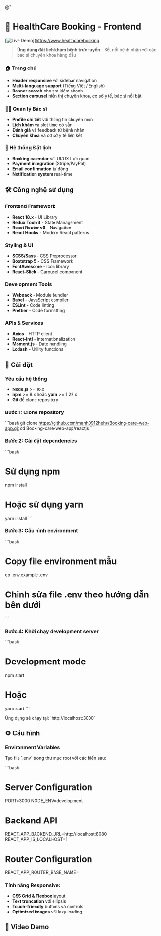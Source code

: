 @"

# 🏥 HealthCare Booking - Frontend

[![Live Demo](https://img.shields.io/badge/Demo-Live-brightgreen)](https://www.healthcarebooking.

> **Ứng dụng đặt lịch khám bệnh trực tuyến** - Kết nối bệnh nhân với các bác sĩ chuyên khoa hàng đầu

### 🏠 Trang chủ

- **Header responsive** với sidebar navigation
- **Multi-language support** (Tiếng Việt / English)
- **Banner search** cho tìm kiếm nhanh
- **Section carousel** hiển thị chuyên khoa, cơ sở y tế, bác sĩ nổi bật

### 👨‍⚕️ Quản lý Bác sĩ

- **Profile chi tiết** với thông tin chuyên môn
- **Lịch khám** và slot time có sẵn
- **Đánh giá** và feedback từ bệnh nhân
- **Chuyên khoa** và cơ sở y tế liên kết

### 🏥 Hệ thống Đặt lịch

- **Booking calendar** với UI/UX trực quan
- **Payment integration** (Stripe/PayPal)
- **Email confirmation** tự động
- **Notification system** real-time

## 🛠️ Công nghệ sử dụng

### Frontend Framework

- **React 18.x** - UI Library
- **Redux Toolkit** - State Management
- **React Router v6** - Navigation
- **React Hooks** - Modern React patterns

### Styling & UI

- **SCSS/Sass** - CSS Preprocessor
- **Bootstrap 5** - CSS Framework
- **FontAwesome** - Icon library
- **React-Slick** - Carousel component

### Development Tools

- **Webpack** - Module bundler
- **Babel** - JavaScript compiler
- **ESLint** - Code linting
- **Prettier** - Code formatting

### APIs & Services

- **Axios** - HTTP client
- **React-Intl** - Internationalization
- **Moment.js** - Date handling
- **Lodash** - Utility functions

## 🚀 Cài đặt

### Yêu cầu hệ thống

- **Node.js** >= 16.x
- **npm** >= 8.x hoặc **yarn** >= 1.22.x
- **Git** để clone repository

### Bước 1: Clone repository

\`\`\`bash
git clone https://github.com/manh0912hehe/Booking-care-web-app.git
cd Booking-care-web-app/reactjs
\`\`\`

### Bước 2: Cài đặt dependencies

\`\`\`bash

# Sử dụng npm

npm install

# Hoặc sử dụng yarn

yarn install
\`\`\`

### Bước 3: Cấu hình environment

\`\`\`bash

# Copy file environment mẫu

cp .env.example .env

# Chỉnh sửa file .env theo hướng dẫn bên dưới

\`\`\`

### Bước 4: Khởi chạy development server

\`\`\`bash

# Development mode

npm start

# Hoặc

yarn start
\`\`\`

Ứng dụng sẽ chạy tại: \`http://localhost:3000\`

## ⚙️ Cấu hình

### Environment Variables

Tạo file \`.env\` trong thư mục root với các biến sau:

\`\`\`bash

# Server Configuration

PORT=3000
NODE_ENV=development

# Backend API

REACT_APP_BACKEND_URL=http://localhost:8080
REACT_APP_IS_LOCALHOST=1

# Router Configuration

REACT_APP_ROUTER_BASE_NAME=

### Tính năng Responsive:

- **CSS Grid & Flexbox** layout
- **Text truncation** với ellipsis
- **Touch-friendly** buttons và controls
- **Optimized images** với lazy loading

## 🎥 Video Demo


